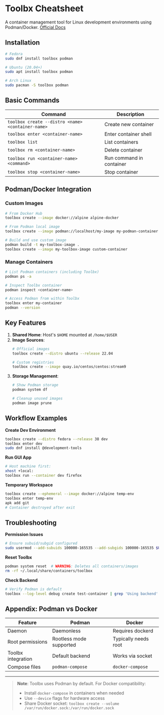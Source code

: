 # Toolbx Cheatsheet

A container management tool for Linux development environments using Podman/Docker. [Official Docs](https://containertoolbx.org/)

## Installation

```bash
# Fedora
sudo dnf install toolbox podman

# Ubuntu (20.04+)
sudo apt install toolbox podman

# Arch Linux
sudo pacman -S toolbox podman
```

## Basic Commands

| Command | Description |
|---------|-------------|
| `toolbox create --distro <name> <container-name>` | Create new container |
| `toolbox enter <container-name>` | Enter container shell |
| `toolbox list` | List containers |
| `toolbox rm <container-name>` | Delete container |
| `toolbox run <container-name> <command>` | Run command in container |
| `toolbox stop <container-name>` | Stop container |

## Podman/Docker Integration

### Custom Images
```bash
# From Docker Hub
toolbox create --image docker://alpine alpine-docker

# From Podman local image
toolbox create --image podman://localhost/my-image my-podman-container

# Build and use custom image
podman build -t my-toolbox-image .
toolbox create --image my-toolbox-image custom-container
```

### Manage Containers
```bash
# List Podman containers (including Toolbx)
podman ps -a

# Inspect Toolbx container
podman inspect <container-name>

# Access Podman from within Toolbx
toolbox enter my-container
podman --version
```

## Key Features

1. **Shared Home**: Host's `$HOME` mounted at `/home/$USER`
2. **Image Sources**:
   ```bash
   # Official images
   toolbox create --distro ubuntu --release 22.04

   # Custom registries
   toolbox create --image quay.io/centos/centos:stream9
   ```
3. **Storage Management**:
   ```bash
   # Show Podman storage
   podman system df

   # Cleanup unused images
   podman image prune
   ```

## Workflow Examples

**Create Dev Environment**
```bash
toolbox create --distro fedora --release 38 dev
toolbox enter dev
sudo dnf install @development-tools
```

**Run GUI App**
```bash
# Host machine first:
xhost +local:
toolbox run --container dev firefox
```

**Temporary Workspace**
```bash
toolbox create --ephemeral --image docker://alpine temp-env
toolbox enter temp-env
apk add git
# Container destroyed after exit
```

## Troubleshooting

**Permission Issues**
```bash
# Ensure subuid/subgid configured
sudo usermod --add-subuids 100000-165535 --add-subgids 100000-165535 $USER
```

**Reset Toolbx**
```bash
podman system reset  # WARNING: Deletes all containers/images
rm -rf ~/.local/share/containers/toolbox
```

**Check Backend**
```bash
# Verify Podman is default
toolbox --log-level debug create test-container | grep 'Using backend'
```

## Appendix: Podman vs Docker

| Feature              | Podman                           | Docker               |
|----------------------|----------------------------------|----------------------|
| Daemon               | Daemonless                       | Requires dockerd     |
| Root permissions     | Rootless mode supported          | Typically needs root |
| Toolbx integration   | Default backend                  | Works via socket     |
| Compose files        | `podman-compose`                 | `docker-compose`     |

---

> **Note**: Toolbx uses Podman by default. For Docker compatibility:  
> - Install `docker-compose` in containers when needed  
> - Use `--device` flags for hardware access  
> - Share Docker socket: `toolbox create --volume /var/run/docker.sock:/var/run/docker.sock`

